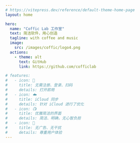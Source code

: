 ```yaml
---
# https://vitepress.dev/reference/default-theme-home-page
layout: home

hero:
  name: "Coffic Lab 工作室"
  text: 简洁软件，用心创造
  tagline: with coffee and music
  image: 
    src: /images/coffic/logo4.png
  actions:
    - theme: alt
      text: GitHub
      link: https://github.com/cofficlab

# features:
#   - icon: 🔕
#     title: 无需注册、登录、扫码
#     details: 打开即用
#   - icon: ☁️
#     title: iCloud 同步
#     details: 针对 iCloud 进行了优化
#   - icon: 📺
#     title: 优雅简洁的界面
#     details: 简洁、明确，无心智负担
#   - icon: 🍵
#     title: 无广告、无干扰
#     details: 尊重用户体验
---
```


<Products lang="zh" />

<Members lang="zh" />

<script setup>
import Products from '../components/Products.vue'
import Members from '../components/Members.vue'
</script>
